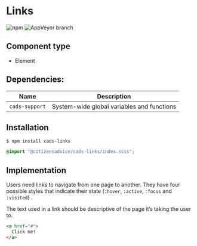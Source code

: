 # Links

![npm](https://img.shields.io/npm/v/:package.svg)
![AppVeyor branch](https://img.shields.io/appveyor/ci/:user/:repo/:branch.svg)

## Component type

- Element

## Dependencies:

| Name            | Description                                |
| --------------- | ------------------------------------------ |
| `cads-support` | System-wide global variables and functions |

## Installation

```
$ npm install cads-links
```

```scss
@import "@citizensadvice/cads-links/index.scss";
```

## Implementation

Users need links to navigate from one page to another. They have four possible styles that indicate their state (`:hover`, `:active`, `:focus` and `:visited`) .

The text used in a link should be descriptive of the page it’s taking the user to.

<!-- prettier-ignore-start -->
```html
<a href="#">
  Click me!
</a>
```
<!-- prettier-ignore-end -->
